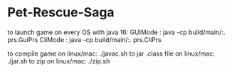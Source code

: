 # Pet-Rescue-Saga
to launch game on every OS with java 16:
GUIMode :
java -cp build/main/:. prs.GuiPrs
CliMode :
java -cp build/main/:. prs.CliPrs


to compile game on linux/mac:
./javac.sh
to jar .class file on linux/mac:
./jar.sh
to zip on linux/mac:
./zip.sh
